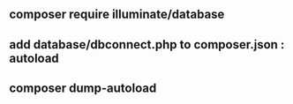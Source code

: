 ## composer require illuminate/database
## add database/dbconnect.php to composer.json : autoload
## composer dump-autoload